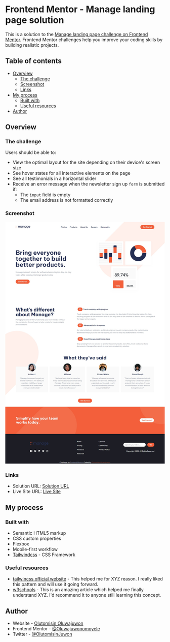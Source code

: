 # Frontend Mentor - Manage landing page solution

This is a solution to the [Manage landing page challenge on Frontend Mentor](https://www.frontendmentor.io/challenges/manage-landing-page-SLXqC6P5). Frontend Mentor challenges help you improve your coding skills by building realistic projects. 

## Table of contents

- [Overview](#overview)
  - [The challenge](#the-challenge)
  - [Screenshot](#screenshot)
  - [Links](#links)
- [My process](#my-process)
  - [Built with](#built-with)
  - [Useful resources](#useful-resources)
- [Author](#author)

## Overview

### The challenge

Users should be able to:

- View the optimal layout for the site depending on their device's screen size
- See hover states for all interactive elements on the page
- See all testimonials in a horizontal slider
- Receive an error message when the newsletter sign up `form` is submitted if:
  - The `input` field is empty
  - The email address is not formatted correctly

### Screenshot

![Site Preview](./preview.png)


### Links

- Solution URL: [Solution URL](https://www.frontendmentor.io/solutions/manage-landing-page-using-tailwindcss-HHedbn-5-H)
- Live Site URL: [Live Site](https://oo-manage-landing-page.netlify.app)

## My process

### Built with

- Semantic HTML5 markup
- CSS custom properties
- Flexbox
- Mobile-first workflow
- [Tailwindcss](https://tailwindcss.com/) - CSS Framework


### Useful resources

- [tailwincss official website](https://tailwindcss.com) - This helped me for XYZ reason. I really liked this pattern and will use it going forward.
- [w3schools](https://w3schhools.com) - This is an amazing article which helped me finally understand XYZ. I'd recommend it to anyone still learning this concept.


## Author

- Website - [Olutomisin Oluwajuwon](https://github.com/Oluwajuwonomoyele?tab=repositories)
- Frontend Mentor - [@Oluwajuwonomoyele](https://www.frontendmentor.io/profile/Oluwajuwonomoyele)
- Twitter - [@OlutomisinJuwon](https://twitter.com/OlutomisinJuwon)


